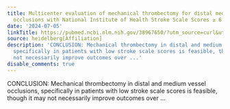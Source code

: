 ```yaml
---
title: Multicenter evaluation of mechanical thrombectomy for distal medium vessel
  occlusions with National Institute of Health Stroke Scale Scores ≥ 6 and ≤ 6
date: '2024-07-05'
linkTitle: https://pubmed.ncbi.nlm.nih.gov/38967650/?utm_source=curl&utm_medium=rss&utm_campaign=pubmed-2&utm_content=1FakS-2QOkCT8HsMOQP1bCRQ4YzyumYOmxmF0moLsQ3dFB1E9V&fc=20220326224207&ff=20240706182815&v=2.18.0.post9+e462414
source: heidelberg[Affiliation]
description: 'CONCLUSION: Mechanical thrombectomy in distal and medium vessel occlusions,
  specifically in patients with low stroke scale scores is feasible, though it may
  not necessarily improve outcomes over ...'
disable_comments: true
---
```

CONCLUSION: Mechanical thrombectomy in distal and medium vessel occlusions, specifically in patients with low stroke scale scores is feasible, though it may not necessarily improve outcomes over ...